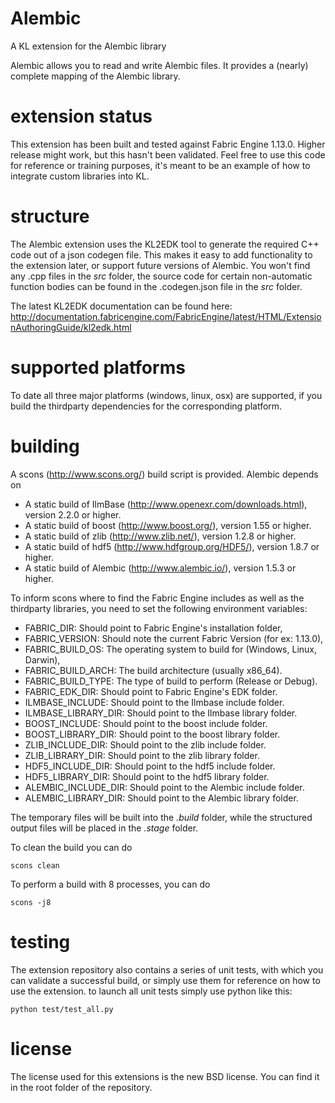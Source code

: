 Alembic
=========
A KL extension for the Alembic library

Alembic allows you to read and write Alembic files. It provides a (nearly) complete mapping of the Alembic library. 

extension status
================

This extension has been built and tested against Fabric Engine 1.13.0. Higher release might work, but this hasn't been validated. Feel free to use this code for reference or training purposes, it's meant to be an example of how to integrate custom libraries into KL.

structure
=========

The Alembic extension uses the KL2EDK tool to generate the required C++ code out of a json codegen file. This makes it easy to add functionality to the extension later, or support future versions of Alembic. You won't find any .cpp files in the *src* folder, the source code for certain non-automatic function bodies can be found in the .codegen.json file in the *src* folder.

The latest KL2EDK documentation can be found here: http://documentation.fabricengine.com/FabricEngine/latest/HTML/ExtensionAuthoringGuide/kl2edk.html

supported platforms
===================

To date all three major platforms (windows, linux, osx) are supported, if you build the thirdparty dependencies for the corresponding platform.

building
========

A scons (http://www.scons.org/) build script is provided. Alembic depends on
* A static build of IlmBase (http://www.openexr.com/downloads.html), version 2.2.0 or higher.
* A static build of boost (http://www.boost.org/), version 1.55 or higher.
* A static build of zlib (http://www.zlib.net/), version 1.2.8 or higher.
* A static build of hdf5 (http://www.hdfgroup.org/HDF5/), version 1.8.7 or higher.
* A static build of Alembic (http://www.alembic.io/), version 1.5.3 or higher.

To inform scons where to find the Fabric Engine includes as well as the thirdparty libraries, you need to set the following environment variables:

* FABRIC_DIR: Should point to Fabric Engine's installation folder,
* FABRIC_VERSION: Should note the current Fabric Version (for ex: 1.13.0),
* FABRIC_BUILD_OS: The operating system to build for (Windows, Linux, Darwin),
* FABRIC_BUILD_ARCH: The build architecture (usually x86_64).
* FABRIC_BUILD_TYPE: The type of build to perform (Release or Debug).
* FABRIC_EDK_DIR: Should point to Fabric Engine's EDK folder.
* ILMBASE_INCLUDE: Should point to the Ilmbase include folder.
* ILMBASE_LIBRARY_DIR: Should point to the Ilmbase library folder.
* BOOST_INCLUDE: Should point to the boost include folder.
* BOOST_LIBRARY_DIR: Should point to the boost library folder.
* ZLIB_INCLUDE_DIR: Should point to the zlib include folder.
* ZLIB_LIBRARY_DIR: Should point to the zlib library folder.
* HDF5_INCLUDE_DIR: Should point to the hdf5 include folder.
* HDF5_LIBRARY_DIR: Should point to the hdf5 library folder.
* ALEMBIC_INCLUDE_DIR: Should point to the Alembic include folder.
* ALEMBIC_LIBRARY_DIR: Should point to the Alembic library folder.

The temporary files will be built into the *.build* folder, while the structured output files will be placed in the *.stage* folder.

To clean the build you can do

    scons clean

To perform a build with 8 processes, you can do

    scons -j8

testing
=======

The extension repository also contains a series of unit tests, with which you can validate a successful build, or simply use them for reference on how to use the extension. to launch all unit tests simply use python like this:

    python test/test_all.py

license
==========

The license used for this extensions is the new BSD license. You can find it in the root folder of the repository.
